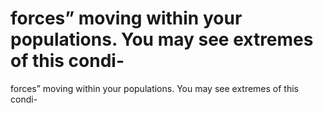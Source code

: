 # forces” moving within your populations. You may see extremes of this condi-

forces” moving within your populations. You may see extremes of this condi-